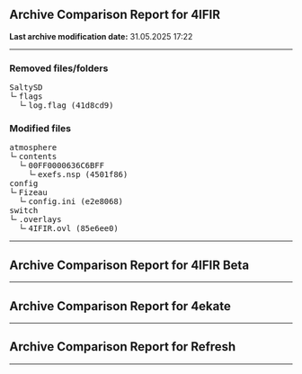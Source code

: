 <h2>Archive Comparison Report for <b>4IFIR</b></h2><b>Last archive modification date:</b> 31.05.2025 17:22<hr>

<h3>Removed files/folders</h3>
<pre>SaltySD
└╴flags
  └╴log.flag (41d8cd9)
</pre>
<h3>Modified files</h3>
<pre>atmosphere
└╴contents
  └╴00FF0000636C6BFF
    └╴exefs.nsp (4501f86)
config
└╴Fizeau
  └╴config.ini (e2e8068)
switch
└╴.overlays
  └╴4IFIR.ovl (85e6ee0)
</pre>
<hr>

<h2>Archive Comparison Report for <b>4IFIR Beta</b></h2><hr>

<h2>Archive Comparison Report for <b>4ekate</b></h2><hr>

<h2>Archive Comparison Report for <b>Refresh</b></h2><hr>

